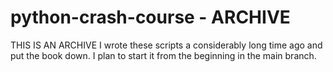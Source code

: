 # python-crash-course - ARCHIVE

THIS IS AN ARCHIVE
I wrote these scripts a considerably long time ago and put the book down. I plan to start it from the beginning in the main branch.

